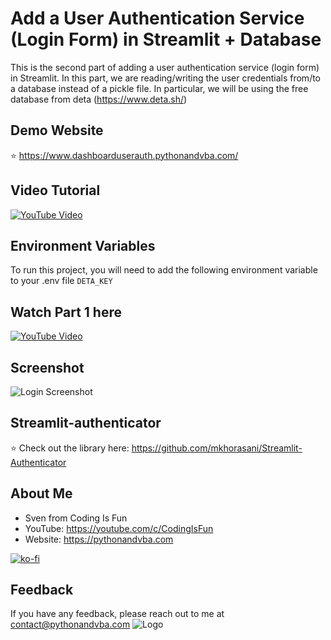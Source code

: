 
# Add a User Authentication Service (Login Form) in Streamlit + Database
This is the second part of adding a user authentication service (login form) in Streamlit.
In this part, we are reading/writing the user credentials from/to a database instead of a pickle file.
In particular, we will be using the free database from deta (https://www.deta.sh/)

## Demo Website
⭐ https://www.dashboarduserauth.pythonandvba.com/

## Video Tutorial
[![YouTube Video](https://img.youtube.com/vi/eCbH2nPL9sU/0.jpg)](https://youtu.be/eCbH2nPL9sU)

## Environment Variables
To run this project, you will need to add the following environment variable to your .env file
`DETA_KEY`

## Watch Part 1 here
[![YouTube Video](https://img.youtube.com/vi/JoFGrSRj4X4/0.jpg)](https://youtu.be/JoFGrSRj4X4)

## Screenshot
![Login Screenshot](/demo.jpg?raw=true "Login Form")

## Streamlit-authenticator
⭐ Check out the library here: https://github.com/mkhorasani/Streamlit-Authenticator

## About Me
- Sven from Coding Is Fun
- YouTube: https://youtube.com/c/CodingIsFun
- Website: https://pythonandvba.com

[![ko-fi](https://ko-fi.com/img/githubbutton_sm.svg)](https://ko-fi.com/X7X47Q0EG)

## Feedback
If you have any feedback, please reach out to me at contact@pythonandvba.com
![Logo](https://www.pythonandvba.com/banner-img)
